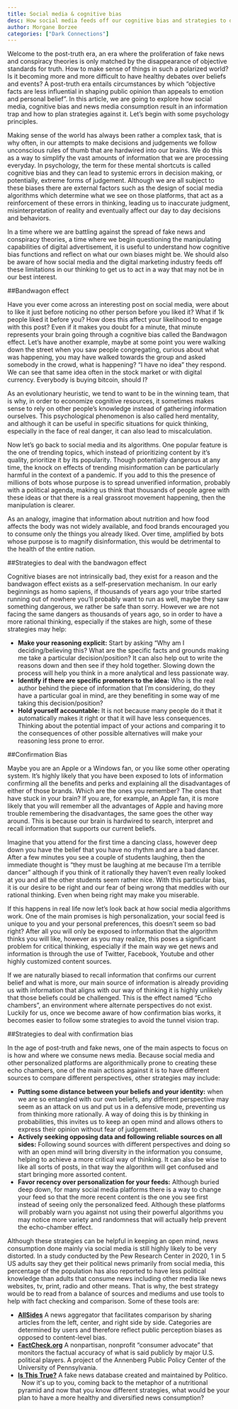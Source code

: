 ```yaml
---
title: Social media & cognitive bias
desc: How social media feeds off our cognitive bias and strategies to deal with it
author: Morgane Borzee
categories: ["Dark Connections"]
---
```


Welcome to the post-truth era, an era where the proliferation of fake news and conspiracy theories is only matched by the disappearance of objective standards for truth. How to make sense of things in such a polarized world? Is it becoming more and more difficult to have healthy debates over beliefs and events? A post-truth era entails circumstances by which “objective facts are less influential in shaping public opinion than appeals to emotion and personal belief”. In this article, we are going to explore how social media, cognitive bias and news media consumption result in an information trap and how to plan strategies against it. Let’s begin with some psychology principles.

Making sense of the world has always been rather a complex task, that is why often, in our attempts to make decisions and judgements we follow unconscious rules of thumb that are hardwired into our brains. We do this as a way to simplify the vast amounts of information that we are processing everyday. In psychology, the term for these mental shortcuts is called cognitive bias and they can lead to systemic errors in decision making, or potentially, extreme forms of judgement. Although we are all subject to these biases there are external factors such as the design of social media algorithms which determine what we see on those platforms, that act as a reinforcement of these errors in thinking, leading us to inaccurate judgment, misinterpretation of reality and eventually affect our day to day decisions and behaviors.

In a time where we are battling against the spread of fake news and conspiracy theories, a time where we begin questioning the manipulating capabilities of digital advertisement, it is useful to understand how cognitive bias functions and reflect on what our own biases might be. We should also be aware of how social media and the digital marketing industry feeds off these limitations in our thinking to get us to act in a way that may not be in our best interest.


##Bandwagon effect

Have you ever come across an interesting post on social media, were about to like it just before noticing no other person before you liked it? What if 1k people liked it before you? How does this affect your likelihood to engage with this post? Even if it makes you doubt for a minute, that minute represents your brain going through a cognitive bias called the Bandwagon effect. Let’s have another example, maybe at some point you were walking down the street when you saw people congregating, curious about what was happening, you may have walked towards the group and asked somebody in the crowd, what is happening? “I have no idea” they respond. We can see that same idea often in the stock market or with digital currency. Everybody is buying bitcoin, should I?

As an evolutionary heuristic, we tend to want to be in the winning team, that is why, in order to economize cognitive resources, it sometimes makes sense to rely on other people’s knowledge instead of gathering information ourselves. This psychological phenomenon is also called herd mentality, and although it can be useful in specific situations for quick thinking, especially in the face of real danger, it can also lead to miscalculation.

Now let’s go back to social media and its algorithms. One popular feature is the one of trending topics, which instead of prioritizing content by it’s quality, prioritize it by its popularity. Though potentially dangerous at any time, the knock on effects of trending misinformation can be particularly harmful in the context of a pandemic. If you add to this the presence of millions of bots whose purpose is to spread unverified information, probably with a political agenda, making us think that thousands of people agree with these ideas or that there is a real grassroot movement happening, then the manipulation is clearer.

As an analogy, imagine that information about nutrition and how food affects the body was not widely available, and food brands encouraged you to consume only the things you already liked. Over time, amplified by bots whose purpose is to magnify disinformation, this would be detrimental to the health of the entire nation.


##Strategies to deal with the bandwagon effect

Cognitive biases are not intrinsically bad, they exist for a reason and the bandwagon effect exists as a self-preservation mechanism. In our early beginnings as homo sapiens, if thousands of years ago your tribe started running out of nowhere you’ll probably want to run as well, maybe they saw something dangerous, we rather be safe than sorry. However we are not facing the same dangers as thousands of years ago, so in order to have a more rational thinking, especially if the stakes are high, some of these strategies may help:

* **Make your reasoning explicit:** Start by asking “Why am I deciding/believing this? What are the specific facts and grounds making me take a particular decision/position? It can also help out to write the reasons down and then see if they hold together. Slowing down the process will help you think in a more analytical and less passionate way.
* **Identify if there are specific promoters to the idea:** Who is the real author behind the piece of information that I’m considering, do they have a particular goal in mind, are they benefiting in some way of me taking this decision/position?
* **Hold yourself accountable:** It is not because many people do it that it automatically makes it right or that it will have less consequences. Thinking about the potential impact of your actions and comparing it to the consequences of other possible alternatives will make your reasoning less prone to error.

##Confirmation Bias

Maybe you are an Apple or a Windows fan, or you like some other operating system. It’s highly likely that you have been exposed to lots of information confirming all the benefits and perks and explaining all the disadvantages of either of those brands. Which are the ones you remember? The ones that have stuck in your brain? If you are, for example, an Apple fan, it is more likely that you will remember all the advantages of Apple and having more trouble remembering the disadvantages, the same goes the other way around. This is because our brain is hardwired to search, interpret and recall information that supports our current beliefs. 

Imagine that you attend for the first time a dancing class, however deep down you have the belief that you have no rhythm and are a bad dancer. After a few minutes you see a couple of students laughing, then the immediate thought is “they must be laughing at me because I’m a terrible dancer” although if you think of it rationally they haven’t even really looked at you and all the other students seem rather nice. With this particular bias, it is our desire to be right and our fear of being wrong that meddles with our rational thinking. Even when being right may make you miserable.

If this happens in real life now let’s look back at how social media algorithms work. One of the main promises is high personalization, your social feed is unique to you and your personal preferences, this doesn’t seem so bad right? After all you will only be exposed to information that the algorithm thinks you will like, however as you may realize, this poses a significant problem for critical thinking, especially if the main way we get news and information is through the use of Twitter, Facebook, Youtube and other highly customized content sources. 

If we are naturally biased to recall information that confirms our current belief and what is more, our main source of information is already providing us with information that aligns with our way of thinking it is highly unlikely that those beliefs could be challenged. This is the effect named “Echo chambers”, an environment where alternate perspectives do not exist. Luckily for us, once we become aware of how confirmation bias works, it becomes easier to follow some strategies to avoid the tunnel vision trap.

##Strategies to deal with confirmation bias 

In the age of post-truth and fake news, one of the main aspects to focus on is how and where we consume news media. Because social media and other personalized platforms are algorithmically prone to creating these echo chambers, one of the main actions against it is to have different sources to compare different perspectives, other strategies may include:

* **Putting some distance between your beliefs and your identity:** when we are so entangled with our own beliefs, any different perspective may seem as an attack on us and put us in a defensive mode, preventing us from thinking more rationally. A way of doing this is by thinking in probabilities, this invites us to keep an open mind and allows others to express their opinion without fear of judgement.
* **Actively seeking opposing data and following reliable sources on all sides:** Following sound sources with different perspectives and doing so with an open mind will bring diversity in the information you consume, helping to achieve a more critical way of thinking. It can also be wise to like all sorts of posts, in that way the algorithm will get confused and start bringing more assorted content.
* **Favor recency over personalization for your feeds:** Although buried deep down, for many social media platforms there is a way to change your feed so that the more recent content is the one you see first instead of seeing only the personalized feed. Although these platforms will probably warn you against not using their powerful algorithms you may notice more variety and randomness that will actually help prevent the echo-chamber effect.

Although these strategies can be helpful in keeping an open mind, news consumption done mainly via social media is still highly likely to be very distorted. In a study conducted by the Pew Research Center in 2020, 1 in 5 US adults say they get their political news primarily from social media, this percentage of the population has also reported to have less political knowledge than adults that consume news including other media like news websites, tv, print, radio and other means. That is why, the best strategy would be to read from a balance of sources and mediums and use tools to help with fact checking and comparison. Some of these tools are:

* **[AllSides](https://www.allsides.com/unbiased-balanced-news)** A news aggregator that facilitates comparison by sharing articles from the left, center, and right side by side. Categories are determined by users and therefore reflect public perception biases as opposed to content-level bias.
* **[FactCheck.org](https://www.factcheck.org/)** A nonpartisan, nonprofit “consumer advocate” that monitors the factual accuracy of what is said publicly by major U.S. political players. A project of the Annenberg Public Policy Center of the University of Pennsylvania.
* **[Is This True?](https://www.politico.com/interactives/2018/is-this-true/)** A fake news database created and maintained by Politico.
 
Now it's up to you, coming back to the metaphor of a nutritional pyramid and now that you know different strategies, what would be your plan to have a more healthy and diversified news consumption?

